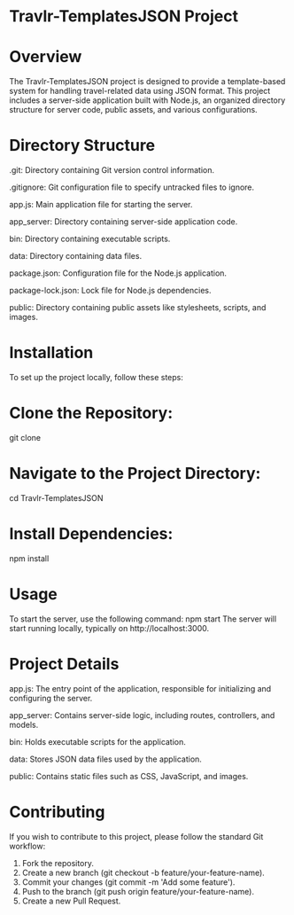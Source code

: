 # Travlr-TemplatesJSON Project

# Overview
The Travlr-TemplatesJSON project is designed to provide a template-based system for handling travel-related data using JSON format. This project includes a server-side application built with Node.js, an organized directory structure for server code, public assets, and various configurations.

# Directory Structure
.git: Directory containing Git version control information.

.gitignore: Git configuration file to specify untracked files to ignore.

app.js: Main application file for starting the server.

app_server: Directory containing server-side application code.

bin: Directory containing executable scripts.

data: Directory containing data files.

package.json: Configuration file for the Node.js application.

package-lock.json: Lock file for Node.js dependencies.

public: Directory containing public assets like stylesheets, scripts, and images.

# Installation
To set up the project locally, follow these steps:

# Clone the Repository:
git clone <repository-url>

# Navigate to the Project Directory:
cd Travlr-TemplatesJSON

# Install Dependencies:
npm install

# Usage
To start the server, use the following command:
npm start
The server will start running locally, typically on http://localhost:3000.

# Project Details
app.js: The entry point of the application, responsible for initializing and configuring the server.

app_server: Contains server-side logic, including routes, controllers, and models.

bin: Holds executable scripts for the application.

data: Stores JSON data files used by the application.

public: Contains static files such as CSS, JavaScript, and images.

# Contributing
If you wish to contribute to this project, please follow the standard Git workflow:
1. Fork the repository.
2. Create a new branch (git checkout -b feature/your-feature-name).
3. Commit your changes (git commit -m 'Add some feature').
4. Push to the branch (git push origin feature/your-feature-name).
5. Create a new Pull Request.
